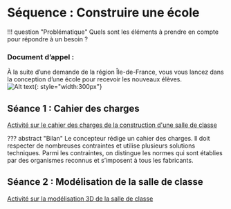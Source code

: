 # Séquence : Construire une école

!!! question "Problématique"
    Quels sont les éléments à prendre en compte pour répondre à un besoin ?


    
### Document d’appel :

À la suite d’une demande de la région Île-de-France, vous vous lancez dans la conception d’une école pour recevoir les nouveaux élèves.  
![Alt text](Pictures/salle_classe.png){: style="width:300px"}

## Séance 1 : Cahier des charges

[Activité sur le cahier des charges de la construction d'une salle de classe](../cahierCharges)


<div style="page-break-after: always;"></div>

<div markdown class="printme"> 

??? abstract "Bilan"
    Le concepteur rédige un cahier des charges. Il doit respecter de nombreuses contraintes et utilise plusieurs solutions techniques. Parmi les contraintes, on distingue les normes qui sont établies par des organismes reconnus et s’imposent à tous les fabricants.




## Séance 2 : Modélisation de la salle de classe

[Activité sur la modélisation 3D de la salle de classe](../Modelisation)



<div style="page-break-after: always;"></div>

